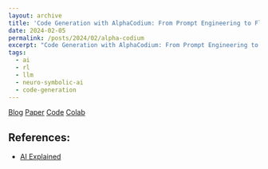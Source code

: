 ```yaml
---
layout: archive
title: 'Code Generation with AlphaCodium: From Prompt Engineering to Flow Engineering'
date: 2024-02-05
permalink: /posts/2024/02/alpha-codium
excerpt: "Code Generation with AlphaCodium: From Prompt Engineering to Flow Engineering"
tags:
  - ai
  - rl
  - llm
  - neuro-symbolic-ai
  - code-generation
---
```


[Blog](https://www.codium.ai/blog/alphacodium-state-of-the-art-code-generation-for-code-contests/)
[Paper](https://arxiv.org/pdf/2401.08500.pdf)
[Code](https://github.com/Codium-ai/AlphaCodium)
[Colab]()




  
## References:
- [AI Explained](https://www.youtube.com/watch?v=dOplrIJEYBo&t=531s)
